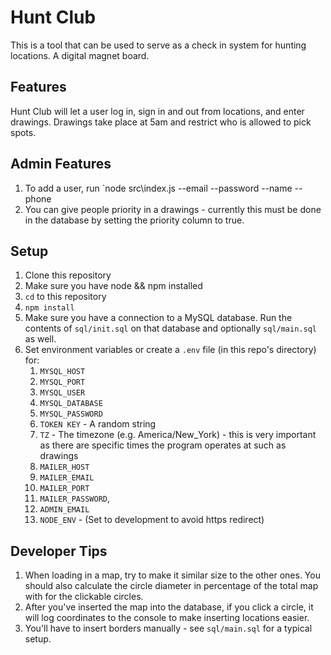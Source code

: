 # Hunt Club
This is a tool that can be used to serve as a check in system for hunting locations. A digital magnet board.

## Features
Hunt Club will let a user log in, sign in and out from locations, and enter drawings. Drawings take place at 5am and restrict who is allowed to pick spots.

## Admin Features
1. To add a user, run `node src\index.js --email <email> --password <password> --name <name> --phone <phone>
2. You can give people priority in a drawings - currently this must be done in the database by setting the priority column to true.

## Setup
1. Clone this repository
2. Make sure you have node && npm installed
3. `cd` to this repository
4. `npm install`
5. Make sure you have a connection to a MySQL database. Run the contents of `sql/init.sql` on that database and optionally `sql/main.sql` as well.
6. Set environment variables or create a `.env` file (in this repo's directory) for:
    1. `MYSQL_HOST`
    2. `MYSQL_PORT`
    3. `MYSQL_USER`
    4. `MYSQL_DATABASE`
    5. `MYSQL_PASSWORD`
    6. `TOKEN KEY` - A random string
    7. `TZ` - The timezone (e.g. America/New_York) - this is very important as there are specific times the program operates at such as drawings
    8. `MAILER_HOST`
    9. `MAILER_EMAIL`
    10. `MAILER_PORT`
    11. `MAILER_PASSWORD`,
    12. `ADMIN_EMAIL`
    13. `NODE_ENV` - (Set to development to avoid https redirect)

## Developer Tips
1. When loading in a map, try to make it similar size to the other ones. You should also calculate the circle diameter in percentage of the total map with for the clickable circles.
2. After you've inserted the map into the database, if you click a circle, it will log coordinates to the console to make inserting locations easier.
3. You'll have to insert borders manually - see `sql/main.sql` for a typical setup.